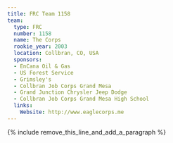 ```yaml
---
title: FRC Team 1158
team:
  type: FRC
  number: 1158
  name: The Corps
  rookie_year: 2003
  location: Collbran, CO, USA
  sponsors:
  - EnCana Oil & Gas
  - US Forest Service
  - Grimsley's
  - Collbran Job Corps Grand Mesa
  - Grand Junction Chrysler Jeep Dodge
  - Collbran Job Corps Grand Mesa High School
  links:
    Website: http://www.eaglecorps.me
---
```


{% include remove_this_line_and_add_a_paragraph %}